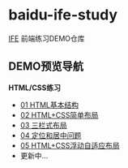 # baidu-ife-study
[IFE](http://ife.ylzzxt.cn/) 前端练习DEMO仓库

## DEMO预览导航
**HTML/CSS练习**
* [01 HTML基本结构](http://ife.ylzzxt.cn/Base-HTML-CSS/Task_01/index.html)
* [02 HTML+CSS简单布局](http://ife.ylzzxt.cn/Base-HTML-CSS/Task_02/index.html)
* [03 三栏式布局](http://ife.ylzzxt.cn/Base-HTML-CSS/Task_03/index.html)
* [04 定位和居中问题](http://ife.ylzzxt.cn/Base-HTML-CSS/Task_04/index.html)
* [05 HTML+CSS浮动自适应布局](http://ife.ylzzxt.cn/Base-HTML-CSS/Task_05/index.html)
* 更新中...
